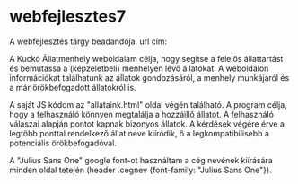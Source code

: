 # webfejlesztes7
A webfejlesztés tárgy beadandója.
url cím: 

A Kuckó Állatmenhely weboldalam célja, hogy segítse a felelős állattartást és bemutassa a (képzeletbeli) menhelyen lévő állatokat. A weboldalon információkat találhatunk az állatok gondozásáról, a menhely munkájáról és a már örökbefogadott állatokról is.

A saját JS kódom az "allataink.html" oldal végén található. A program célja, hogy a felhasználó könnyen megtalálja a hozzáillő állatot. A felhasználó válaszai alapján pontot kapnak bizonyos állatok. A kérdések végére érve a legtöbb ponttal rendelkező állat neve kiíródik, ő a legkompatibilisebb a potenciális örökbefogadóval.

A "Julius Sans One" google font-ot használtam a cég nevének kiírására minden oldal tetején (header .cegnev {font-family: "Julius Sans One"}).
